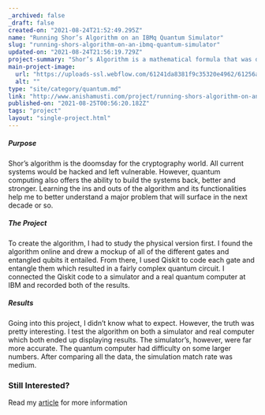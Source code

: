 ```yaml
---
_archived: false
_draft: false
created-on: "2021-08-24T21:52:49.295Z"
name: "Running Shor’s Algorithm on an IBMq Quantum Simulator"
slug: "running-shors-algorithm-on-an-ibmq-quantum-simulator"
updated-on: "2021-08-24T21:56:19.729Z"
project-summary: "Shor’s Algorithm is a mathematical formula that was devised by Peter Shor in 1994 as a way to prove that quantum computers have potential to change the world. The algorithm proves that quantum functions can destroy RSA cryptography which is completely dependent on finding the factor of prime numbers."
main-project-image:
  url: "https://uploads-ssl.webflow.com/61241da8381f9c35320e4962/61256a139c3a446f3b6522a9_quantum-computer-740.jpeg"
  alt: ""
type: "site/category/quantum.md"
link: "http://www.anishamusti.com/project/running-shors-algorithm-on-an-ibmq-quantum-simulator"
published-on: "2021-08-25T00:56:20.182Z"
tags: "project"
layout: "single-project.html"
---
```


##### **Purpose**

Shor’s algorithm is the doomsday for the cryptography world. All current systems would be hacked and left vulnerable. However, quantum computing also offers the ability to build the systems back, better and stronger. Learning the ins and outs of the algorithm and its functionalities help me to better understand a major problem that will surface in the next decade or so.

##### **The Project**

To create the algorithm, I had to study the physical version first. I found the algorithm online and drew a mockup of all of the different gates and entangled qubits it entailed. From there, I used Qiskit to code each gate and entangle them which resulted in a fairly complex quantum circuit. I connected the Qiskit code to a simulator and a real quantum computer at IBM and recorded both of the results.

##### **Results**

Going into this project, I didn’t know what to expect. However, the truth was pretty interesting. I test the algorithm on both a simulator and real computer which both ended up displaying results. The simulator’s, however, were far more accurate. The quantum computer had difficulty on some larger numbers. After comparing all the data, the simulation match rate was medium.

### Still Interested?

Read my [article](https://anishamusti.com/post/modern-cryptography-is-doomed) for more information
